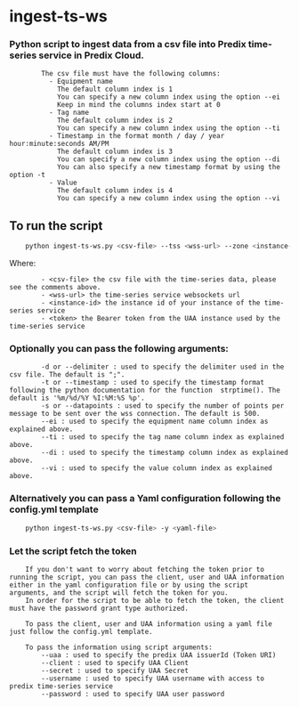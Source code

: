 # ingest-ts-ws
### Python script to ingest data from a csv file into Predix time-series service in Predix Cloud.

            The csv file must have the following columns:
              - Equipment name
                The default column index is 1
                You can specify a new column index using the option --ei
                Keep in mind the columns index start at 0
              - Tag name
                The default column index is 2
                You can specify a new column index using the option --ti
              - Timestamp in the format month / day / year hour:minute:seconds AM/PM
                The default column index is 3
                You can specify a new column index using the option --di
                You can also specify a new timestamp format by using the option -t
              - Value
                The default column index is 4
                You can specify a new column index using the option --vi

## To run the script
```bash
	python ingest-ts-ws.py <csv-file> --tss <wss-url> --zone <instance-id> --token <token>
```
Where:

            - <csv-file> the csv file with the time-series data, please see the comments above.
            - <wss-url> the time-series service websockets url
            - <instance-id> the instance id of your instance of the time-series service
            - <token> the Bearer token from the UAA instance used by the time-series service

### Optionally you can pass the following arguments:

            -d or --delimiter : used to specify the delimiter used in the csv file. The default is ";".
            -t or --timestamp : used to specify the timestamp format following the python documentation for the function  strptime(). The default is '%m/%d/%Y %I:%M:%S %p'.
            -s or --datapoints : used to specify the number of points per message to be sent over the wss connection. The default is 500.
            --ei : used to specify the equipment name column index as explained above.
            --ti : used to specify the tag name column index as explained above.
            --di : used to specify the timestamp column index as explained above.
            --vi : used to specify the value column index as explained above.

### Alternatively you can pass a Yaml configuration following the config.yml template
```bash
    python ingest-ts-ws.py <csv-file> -y <yaml-file>
```

### Let the script fetch the token

        If you don't want to worry about fetching the token prior to running the script, you can pass the client, user and UAA information either in the yaml configuration file or by using the script arguments, and the script will fetch the token for you.
        In order for the script to be able to fetch the token, the client must have the password grant type authorized.

        To pass the client, user and UAA information using a yaml file just follow the config.yml template.

        To pass the information using script arguments:
            --uaa : used to specify the predix UAA issuerId (Token URI)
            --client : used to specify UAA Client
            --secret : used to specify UAA Secret
            --username : used to specify UAA username with access to predix time-series service
            --password : used to specify UAA user password
